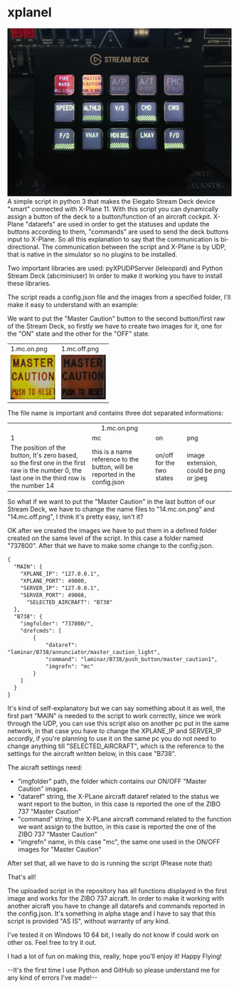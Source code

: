 # xplanel
<img  width="600" src="example.jpg">
A simple script in python 3 that makes the Elegato Stream Deck device "smart" connected with X-Plane 11. With this script you can dynamically assign a button of the deck to a button/function of an aircraft cockpit. 
X-Plane "datarefs" are used in order to get the statuses and update the buttons according to them, "commands" are used to send the deck buttons input to X-Plane. So all this explanation to say that the communication is bi-directional. The communication between the script and X-Plane is by UDP, that is native in the simulator so no plugins to be installed.

Two important libraries are used: pyXPUDPServer (leleopard) and Python Stream Deck (abcminiuser)
In order to make it working you have to install these libraries.

The script reads a config.json file and the images from a specified folder, I'll make it easy to understand with an example:

We want to put the "Master Caution" button to the second button/first raw of the Stream Deck, so firstly we have to create two images for it, one for the "ON" state and the other for the "OFF" state.

<table>
<tr><td>1.mc.on.png</td><td>1.mc.off.png</td></tr>
<tr><td><img  width="100" height="100" src="737800/1.mc.on.png"></td><td><img width="100" height="100" src="737800/1.mc.off.png"></td></tr>
</table>

The file name is important and contains three dot separated informations: 
<table>
<tr><td colspan="4" align="center" >1.mc.on.png</td></tr>
<tr><td>1</td><td>mc</td><td>on</td><td>png</td></tr>
<tr><td>The position of the button, It's zero based, so the first one in the first raw is the number 0, the last one in the third row is the number 14</td><td>this is a name reference to the button, will be reported in the config.json</td><td>on/off for the two states</td><td>image extension, could be png or jpeg</td></tr></table>

So what if we want to put the "Master Caution" in the last button of our Stream Deck, we have to change the name files to "14.mc.on.png" and "14.mc.off.png", I think it's pretty easy, isn't it?

OK after we created the images we have to put them in a defined folder created on the same level of the script. In this case a folder named "737800". After that we have to make some change to the config.json.
```
{
  "MAIN": {
    "XPLANE_IP": "127.0.0.1",
    "XPLANE_PORT": 49000,
    "SERVER_IP": "127.0.0.1",
    "SERVER_PORT": 49008,
	  "SELECTED_AIRCRAFT": "B738"
  },
  "B738": {
    "imgfolder": "737800/",
    "drefcmds": [
        {
            "dataref": "laminar/B738/annunciator/master_caution_light",
            "command": "laminar/B738/push_button/master_caution1",
            "imgrefn": "mc"
        }
	]
  }
}
```
It's kind of self-explanatory but we can say something about it as well, the first part "MAIN" is needed to the script to work correctly, since we work through the UDP, you can use this script also on another pc put in the same network, in that case you have to change the  XPLANE_IP and SERVER_IP accordly, if you're planning to use it on the same pc you do not need to change anything till "SELECTED_AIRCRAFT", which is the reference to the settings for the aircraft written below, in this case "B738".

The aicraft settings need:
- "imgfolder" path, the folder which contains our ON/OFF "Master Caution" images.
- "dataref" string, the X-PLane aircraft dataref related to the status we want report to the button, in this case is reported the one of the ZIBO 737 "Master Caution"
- "command" string, the X-PLane aircraft command related to the function we want assign to the button, in this case is reported the one of the ZIBO 737 "Master Caution"
- "imgrefn" name, in this case "mc", the same one used in the ON/OFF images for "Master Caution"

After set that, all we have to do is running the script (Please note that)

That's all!

The uploaded script in the repository has all functions displayed in the first image and works for the ZIBO 737 aicraft.
In order to make it working with another aicraft you have to change all datarefs and commands reported in the config.json.
It's something in alpha stage and I have to say that this script is provided "AS IS", without warranty of any kind.

I've tested it on Windows 10 64 bit, I really do not know If could work on other os. Feel free to try it out.

I had a lot of fun on making this, really, hope you'll enjoy it! Happy Flying!

--It's the first time I use Python and GitHub so please understand me for any kind of errors I've made!--


